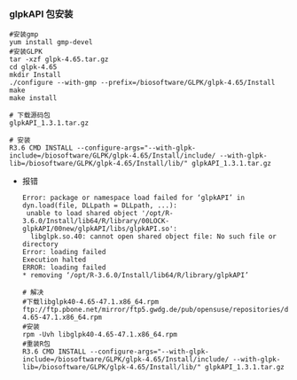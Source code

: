 
### glpkAPI 包安装

    #安装gmp
    yum install gmp-devel
    #安装GLPK
    tar -xzf glpk-4.65.tar.gz
    cd glpk-4.65
    mkdir Install
    ./configure --with-gmp --prefix=/biosoftware/GLPK/glpk-4.65/Install
    make
    make install
    
    # 下载源码包
    glpkAPI_1.3.1.tar.gz
    
    # 安装
    R3.6 CMD INSTALL --configure-args="--with-glpk-include=/biosoftware/GLPK/glpk-4.65/Install/include/ --with-glpk-lib=/biosoftware/GLPK/glpk-4.65/Install/lib/" glpkAPI_1.3.1.tar.gz
    
* 报错

      Error: package or namespace load failed for ‘glpkAPI’ in dyn.load(file, DLLpath = DLLpath, ...):
       unable to load shared object '/opt/R-3.6.0/Install/lib64/R/library/00LOCK-glpkAPI/00new/glpkAPI/libs/glpkAPI.so':
        libglpk.so.40: cannot open shared object file: No such file or directory
      Error: loading failed
      Execution halted
      ERROR: loading failed
      * removing ‘/opt/R-3.6.0/Install/lib64/R/library/glpkAPI’
      
      # 解决
      #下载libglpk40-4.65-47.1.x86_64.rpm
      ftp://ftp.pbone.net/mirror/ftp5.gwdg.de/pub/opensuse/repositories/devel:/languages:/R:/released/SLE_12/x86_64/libglpk40-4.65-47.1.x86_64.rpm
      #安装
      rpm -Uvh libglpk40-4.65-47.1.x86_64.rpm 
      #重装R包
      R3.6 CMD INSTALL --configure-args="--with-glpk-include=/biosoftware/GLPK/glpk-4.65/Install/include/ --with-glpk-lib=/biosoftware/GLPK/glpk-4.65/Install/lib/" glpkAPI_1.3.1.tar.gz
